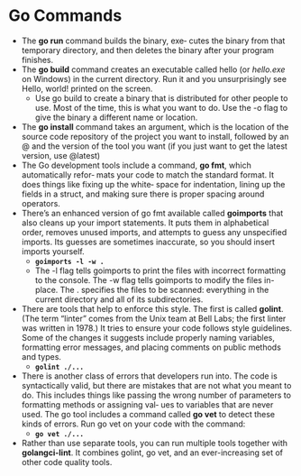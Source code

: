 # Go Commands

- The **go run** command builds the binary, exe‐ cutes the binary from that temporary directory, and then deletes the binary after your program finishes.
- The **go build** command creates an executable called hello (or *hello.exe* on Windows) in the current directory. Run it and you unsurprisingly see Hello, world! printed on the screen.
    - Use go build to create a binary that is distributed for other people to use. Most of the time, this is what you want to do. Use the -o flag to give the binary a different name or location.
- The **go install** command takes an argument, which is the location of the source code repository of the project you want to install, followed by an @ and the version of the tool you want (if you just want to get the latest version, use @latest)
- The Go development tools include a command, **go fmt**, which automatically refor‐ mats your code to match the standard format. It does things like fixing up the white‐ space for indentation, lining up the fields in a struct, and making sure there is proper spacing around operators.
- There’s an enhanced version of go fmt available called **goimports** that also cleans up your import statements. It puts them in alphabetical order, removes unused imports, and attempts to guess any unspecified imports. Its guesses are sometimes inaccurate, so you should insert imports yourself.
    - **`goimports -l -w .`**
    - The -l flag tells goimports to print the files with incorrect formatting to the console. The -w flag tells goimports to modify the files in-place. The . specifies the files to be scanned: everything in the current directory and all of its subdirectories.
- There are tools that help to enforce this style. The first is called **golint**. (The term “linter” comes from the Unix team at Bell Labs; the first linter was written in 1978.) It tries to ensure your code follows style guidelines. Some of the changes it suggests include properly naming variables, formatting error messages, and placing comments on public methods and types.
    - **`golint ./...`**
- There is another class of errors that developers run into. The code is syntactically valid, but there are mistakes that are not what you meant to do. This includes things like passing the wrong number of parameters to formatting methods or assigning val‐ ues to variables that are never used. The go tool includes a command called **go vet** to detect these kinds of errors. Run go vet on your code with the command:
    - **`go vet ./...`**
- Rather than use separate tools, you can run multiple tools together with **golangci-lint**. It combines golint, go vet, and an ever-increasing set of other code quality tools.